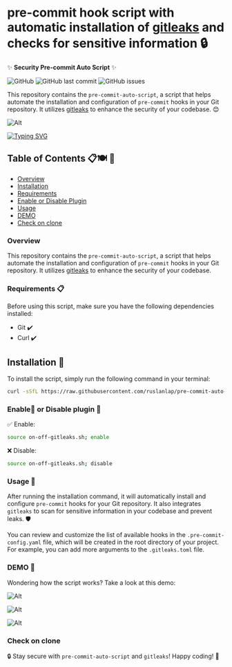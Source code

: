# pre-commit hook script with automatic installation of [gitleaks](https://github.com/gitleaks/gitleaks) and checks for sensitive information 🔒

✨ **Security Pre-commit Auto Script** ✨

![GitHub](https://img.shields.io/github/license/matvrus/pre-commit-auto-script) ![GitHub last commit](https://img.shields.io/github/last-commit/matvrus/pre-commit-auto-script) ![GitHub issues](https://img.shields.io/github/issues/matvrus/pre-commit-auto-script)

This repository contains the `pre-commit-auto-script`, a script that helps automate the installation and configuration of `pre-commit` hooks in your Git repository. It utilizes [gitleaks](https://github.com/zricethezav/gitleaks) to enhance the security of your codebase. 😊

![Alt](data/Example0.png)

[![Typing SVG](https://readme-typing-svg.herokuapp.com?font=Fira+Code&duration=2000&pause=1000&color=07F758&center=true&vCenter=true&multiline=true&width=700&height=100&lines=pre-commit+hook+script+with+automatic+installation;just+copy+and+run+the+following+command+%F0%9F%9A%80)](https://git.io/typing-svg)

## Table of Contents 📋🍽️ 📄
- [Overview](#overview)
- [Installation](#installation)
- [Requirements](#requirements-)
- [Enable or Disable Plugin](#enable-or-disable-plugin-)
- [Usage](#usage-)
- [DEMO](#demo-)
- [Check on clone](#check-on-clone)

### Overview

This repository contains the `pre-commit-auto-script`, a script that helps automate the installation and configuration of `pre-commit` hooks in your Git repository. It utilizes [gitleaks](https://github.com/zricethezav/gitleaks) to enhance the security of your codebase.

### Requirements 📋

Before using this script, make sure you have the following dependencies installed:

- Git ✔️
- Curl ✔️

## Installation  💾

To install the script, simply run the following command in your terminal:

```bash
curl -sSfL https://raw.githubusercontent.com/ruslanlap/pre-commit-auto-script/main/install.sh | bash
```

### Enable🔔 or Disable plugin 🔕

✅ Enable:

```bash
source on-off-gitleaks.sh; enable
```

❌ Disable:

```bash
source on-off-gitleaks.sh; disable
```

### Usage 🚀

After running the installation command, it will automatically install and configure `pre-commit` hooks for your Git repository. It also integrates `gitleaks` to scan for sensitive information in your codebase and prevent leaks. 🛡️

You can review and customize the list of available hooks in the `.pre-commit-config.yaml` file, which will be created in the root directory of your project. For example, you can add more arguments to the `.gitleaks.toml` file.

### DEMO 🎥

Wondering how the script works? Take a look at this demo:

![Alt](data/demo.gif)

![Alt](data/Example1.png)

![Alt](data/Example2.png)

### Check on clone

🔒 Stay secure with `pre-commit-auto-script` and `gitleaks`! Happy coding! 🚀


